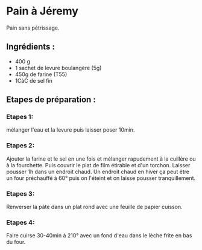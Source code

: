 # Pain à Jéremy
Pain sans pétrissage. 

## Ingrédients : 

- 400 g
- 1 sachet de levure boulangère (5g)
- 450g de farine (T55)
- 1CàC de sel fin 

## Etapes de préparation : 
### Etapes 1: 
mélanger l'eau et la levure puis laisser poser 10min.  

### Etapes 2:
Ajouter la farine et le sel en une fois et mélanger rapudement à la cuillère ou à la fourchette. Puis couvrir le plat de film étirable et d'un torchon. Laisser pousser 1h dans un endroit chaud.
Un endroit chaud en hiver ça peut être un four préchauffé à 60° puis on l'éteint et on laisse pousser tranquillement.  

### Etapes 3:
Renverser la pâte dans un plat rond avec une feuille de papier cuisson. 

### Etapes 4:
Faire cuirse 30-40min à 210° avec un fond d'eau dans le lèche frite en bas du four. 